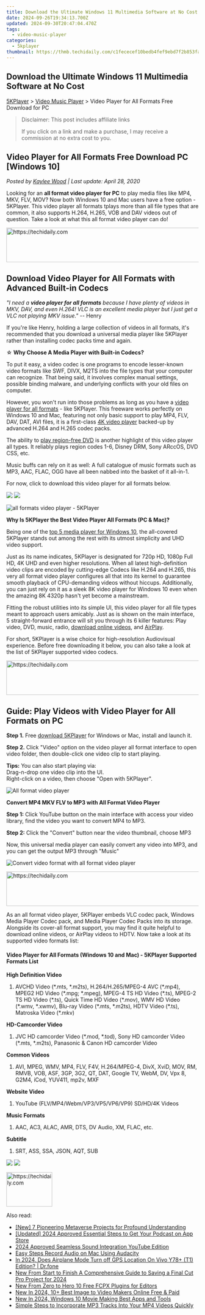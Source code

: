 ```yaml
---
title: Download the Ultimate Windows 11 Multimedia Software at No Cost
date: 2024-09-26T19:34:13.700Z
updated: 2024-09-30T20:47:04.470Z
tags:
  - video-music-player
categories:
  - 5kplayer
thumbnail: https://thmb.techidaily.com/c1fececef10bedb4fef9ebd7f2b853faa68d2a84ac1f20b42c3b2db4cf801728.png
---
```


## Download the Ultimate Windows 11 Multimedia Software at No Cost

[5KPlayer](https://tools.techidaily.com/5kplayer/products/) \> [Video Music Player](https://tools.techidaily.com/5kplayer/video-music-player/) \> Video Player for All Formats Free Download for PC

>  Disclaimer: This post includes affiliate links
>
>  If you click on a link and make a purchase, I may receive a commission at no extra cost to you.
>

## Video Player for All Formats Free Download PC \[Windows 10\]

 _Posted by [Kaylee Wood](https://www.quora.com/profile/Amanda-Hu-21) | Last update: April 28, 2020_ 

Looking for an   **all format video player for PC** to play media files like MP4, MKV, FLV, MOV? Now both Windows 10 and Mac users have a free option - 5KPlayer. This video player all formats tplays more than all file types that are common, it also supports H.264, H.265, VOB and DAV videos out of question. Take a look at what this all format video player can do!

<!-- affiliate ads begin -->
<a href="https://appsumo.8odi.net/c/5597632/2043618/7443" target="_top" id="2043618">
  <img src="//a.impactradius-go.com/display-ad/7443-2043618" border="0" alt="https://techidaily.com" width="728" height="90"/>
</a>
<img height="0" width="0" src="https://appsumo.8odi.net/i/5597632/2043618/7443" style="position:absolute;visibility:hidden;" border="0" />
<!-- affiliate ads end -->

## Download Video Player for All Formats with Advanced Built-in Codecs

_"I need a **video player for all formats** because I have plenty of videos in MKV, DAV, and even H.264! VLC is an excellent media player but I just get a VLC not playing MKV issue."_ \-- Henry

If you're like Henry, holding a large collection of videos in all formats, it's recommended that you download a universal media player like 5KPlayer rather than installing codec packs time and again.

☆ **Why Choose A Media Player with Built-in Codecs?**

 To put it easy, a video codec is one programs to encode lesser-known video formats like SWF, DIVX, M2TS into the file types that your computer can recognize. That being said, it involves complex manual settings, possible binding malware, and underlying conflicts with your old files on computer.

However, you won't run into those problems as long as you have a [video player for all formats](https://tools.techidaily.com/5kplayer/video-music-player/) \- like 5KPlayer. This freeware works perfectly on Windows 10 and Mac, featuring not only basic support to play MP4, FLV, DAV, DAT, AVI files, it is a first-class [4K video player](https://tools.techidaily.com/5kplayer/video-music-player/) backed-up by advanced H.264 and H.265 codec packs. 

The ability to [play region-free DVD](https://tools.techidaily.com/5kplayer/video-music-player/) is another highlight of this video player all types. It reliably plays region codes 1-6, Disney DRM, Sony ARccOS, DVD CSS, etc. 

Music buffs can rely on it as well: A full catalogue of music formats such as MP3, AAC, FLAC, OGG have all been nabbed into the basket of it all-in-1\. 

For now, click to download this video player for all formats below.

[![](https://www.5kplayer.com/video-music-player/../button/freedownwhitewin.png)](https://tools.techidaily.com/5kplayer/products/) [![](https://www.5kplayer.com/video-music-player/../button/freedownbackmac.png)](https://tools.techidaily.com/5kplayer/products/) 

![all formats video player - 5KPlayer](https://www.5kplayer.com/video-music-player/img/5kplayer-img.jpg) 

**Why Is 5KPlayer the Best Video Player All Formats (PC & Mac)?** 

Being one of the [top 5 media player for Windows 10](https://tools.techidaily.com/5kplayer/video-music-player/), the all-covered 5KPlayer stands out among the rest with its utmost simplicity and UHD video support.

Just as its name indicates, 5KPlayer is designated for 720p HD, 1080p Full HD, 4K UHD and even higher resolutions. When all latest high-definition video clips are encoded by cutting-edge Codecs like H.264 and H.265, this very all format video player configures all that into its kernel to guarantee smooth playback of CPU-demanding videos without hiccups. Additionally, you can just rely on it as a sleek 8K video player for Windows 10 even when the amazing 8K 4320p hasn't yet become a mainstream.

Fitting the robust utilities into its simple UI, this video player for all file types meant to approach users amicably. Just as is shown on the main interface, 5 straight-forward entrance will sit you through its 6 killer features: Play video, DVD, music, radio, [download online videos](https://tools.techidaily.com/5kplayer/youtube-download/), and [AirPlay](https://tools.techidaily.com/5kplayer/airplay/).

For short, 5KPlayer is a wise choice for high-resolution Audiovisual experience. Before free downloading it below, you can also take a look at the list of 5KPlayer supported video codecs.

<!-- affiliate ads begin -->
<a href="https://appsumo.8odi.net/c/5597632/2144281/7443" target="_top" id="2144281">
  <img src="//a.impactradius-go.com/display-ad/7443-2144281" border="0" alt="https://techidaily.com" width="728" height="90"/>
</a>
<img height="0" width="0" src="https://appsumo.8odi.net/i/5597632/2144281/7443" style="position:absolute;visibility:hidden;" border="0" />
<!-- affiliate ads end -->

## Guide: Play Videos with Video Player for All Formats on PC

**Step 1.** Free [download 5KPlayer](https://tools.techidaily.com/5kplayer/products/) for Windows or Mac, install and launch it.

**Step 2.** Click "Video" option on the video player all format interface to open video folder, then double-click one video clip to start playing.

**Tips:** You can also start playing via:  
Drag-n-drop one video clip into the UI.  
Right-click on a video, then choose "Open with 5KPlayer".

![All format video player](https://www.5kplayer.com/video-music-player/img/5kplayer-midi-player-yxt-042004.jpg) 

**Convert MP4 MKV FLV to MP3 with All Format Video Player**

**Step 1:** Click YouTube button on the main interface with access your video library, find the video you want to convert MP4 to MP3.

**Step 2:** Click the "Convert" button near the video thumbnail, choose MP3

Now, this universal media player can easily convert any video into MP3, and you can get the output MP3 through "Music"

![Convert video format with all format video player](https://www.5kplayer.com/video-music-player/../youtube-download/img/convert-x-men-movie.jpg) 

<!-- affiliate ads begin -->
<a href="https://ephamedtechinc.pxf.io/c/5597632/2136613/26400" target="_top" id="2136613">
  <img src="//a.impactradius-go.com/display-ad/26400-2136613" border="0" alt="https://techidaily.com" width="728" height="90"/>
</a>
<img height="0" width="0" src="https://ephamedtechinc.pxf.io/i/5597632/2136613/26400" style="position:absolute;visibility:hidden;" border="0" />
<!-- affiliate ads end -->

As an all format video player, 5KPlayer embeds VLC codec pack, Windows Media Player Codec pack, and Media Player Codec Packs into its storage. Alongside its cover-all format support, you may find it quite helpful to download online videos, or AirPlay videos to HDTV. Now take a look at its supported video formats list:

#### **Video Player for All Formats (Windows 10 and Mac) - 5KPlayer Supported Formats List**

**High Definition Video** 

1. AVCHD Video (\*.mts, \*.m2ts), H.264/H.265/MPEG-4 AVC (\*.mp4), MPEG2 HD Video (\*.mpg; \*.mpeg), MPEG-4 TS HD Video (\*.ts), MPEG-2 TS HD Video (\*.ts), Quick Time HD Video (\*.mov), WMV HD Video (\*.wmv, \*.xwmv), Blu-ray Video (\*.mts, \*.m2ts), HDTV Video (\*.ts), Matroska Video (\*.mkv)

**HD-Camcorder Video**

1. JVC HD camcorder Video (\*.mod, \*.tod), Sony HD camcorder Video (\*.mts, \*.m2ts), Panasonic & Canon HD camcorder Video

**Common Videos**

1. AVI, MPEG, WMV, MP4, FLV, F4V, H.264/MPEG-4, DivX, XviD, MOV, RM, RMVB, VOB, ASF, 3GP, 3G2, QT, DAT, Google TV, WebM, DV, Vpx 8, G2M4, iCod, YUV411, mp2v, MXF

**Website Video**

1. YouTube (FLV/MP4/Webm/VP3/VP5/VP6/VP9) SD/HD/4K Videos

**Music Formats**

1. AAC, AC3, ALAC, AMR, DTS, DV Audio, XM, FLAC, etc.

**Subtitle**

1. SRT, ASS, SSA, JSON, AQT, SUB

[![](https://www.5kplayer.com/video-music-player/../button/freedownwhitewin.png)](https://tools.techidaily.com/5kplayer/products/) [![](https://www.5kplayer.com/video-music-player/../button/freedownbackmac.png)](https://tools.techidaily.com/5kplayer/products/)

<!-- affiliate ads begin -->
<a href="https://bluettiit.sjv.io/c/5597632/2148127/17093" target="_top" id="2148127">
  <img src="//a.impactradius-go.com/display-ad/17093-2148127" border="0" alt="https://techidaily.com" width="120" height="90"/>
</a>
<img height="0" width="0" src="https://bluettiit.sjv.io/i/5597632/2148127/17093" style="position:absolute;visibility:hidden;" border="0" />
<!-- affiliate ads end -->

<ins class="adsbygoogle"
     style="display:block"
     data-ad-format="autorelaxed"
     data-ad-client="ca-pub-7571918770474297"
     data-ad-slot="1223367746"></ins>

<ins class="adsbygoogle"
     style="display:block"
     data-ad-client="ca-pub-7571918770474297"
     data-ad-slot="8358498916"
     data-ad-format="auto"
     data-full-width-responsive="true"></ins>

<span class="atpl-alsoreadstyle">Also read:</span>
<div><ul>
<li><a href="https://extra-resources.techidaily.com/new-7-pioneering-metaverse-projects-for-profound-understanding/"><u>[New] 7 Pioneering Metaverse Projects for Profound Understanding</u></a></li>
<li><a href="https://fox-http.techidaily.com/updated-2024-approved-essential-steps-to-get-your-podcast-on-app-store/"><u>[Updated] 2024 Approved Essential Steps to Get Your Podcast on App Store</u></a></li>
<li><a href="https://youtube-lab.techidaily.com/approved-seamless-sound-integration-youtube-edition/"><u>2024 Approved Seamless Sound Integration YouTube Edition</u></a></li>
<li><a href="https://remote-screen-capture.techidaily.com/easy-steps-record-audio-on-mac-using-audacity/"><u>Easy Steps Record Audio on Mac Using Audacity</u></a></li>
<li><a href="https://review-topics.techidaily.com/in-2024-does-airplane-mode-turn-off-gps-location-on-vivo-y78plus-t1-edition-drfone-by-drfone-virtual-android/"><u>In 2024, Does Airplane Mode Turn off GPS Location On Vivo Y78+ (T1) Edition? | Dr.fone</u></a></li>
<li><a href="https://video-creation-software.techidaily.com/new-from-start-to-finish-a-comprehensive-guide-to-saving-a-final-cut-pro-project-for-2024/"><u>New From Start to Finish A Comprehensive Guide to Saving a Final Cut Pro Project for 2024</u></a></li>
<li><a href="https://video-creation-software.techidaily.com/new-from-zero-to-hero-10-free-fcpx-plugins-for-editors/"><u>New From Zero to Hero 10 Free FCPX Plugins for Editors</u></a></li>
<li><a href="https://video-creation-software.techidaily.com/new-in-2024-10plus-best-image-to-video-makers-online-free-and-paid/"><u>New In 2024, 10+ Best Image to Video Makers Online Free & Paid</u></a></li>
<li><a href="https://video-creation-software.techidaily.com/new-in-2024-windows-10-movie-making-best-apps-and-tools/"><u>New In 2024, Windows 10 Movie Making Best Apps and Tools</u></a></li>
<li><a href="https://smart-video-creator.techidaily.com/simple-steps-to-incorporate-mp3-tracks-into-your-mp4-videos-quickly/"><u>Simple Steps to Incorporate MP3 Tracks Into Your MP4 Videos Quickly</u></a></li>
</ul></div>

